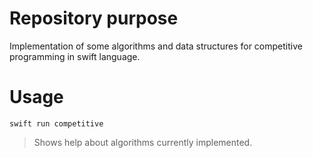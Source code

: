 # Repository purpose

Implementation of some algorithms and data structures for competitive programming in swift language.

# Usage

`swift run competitive`
> Shows help about algorithms currently implemented.
